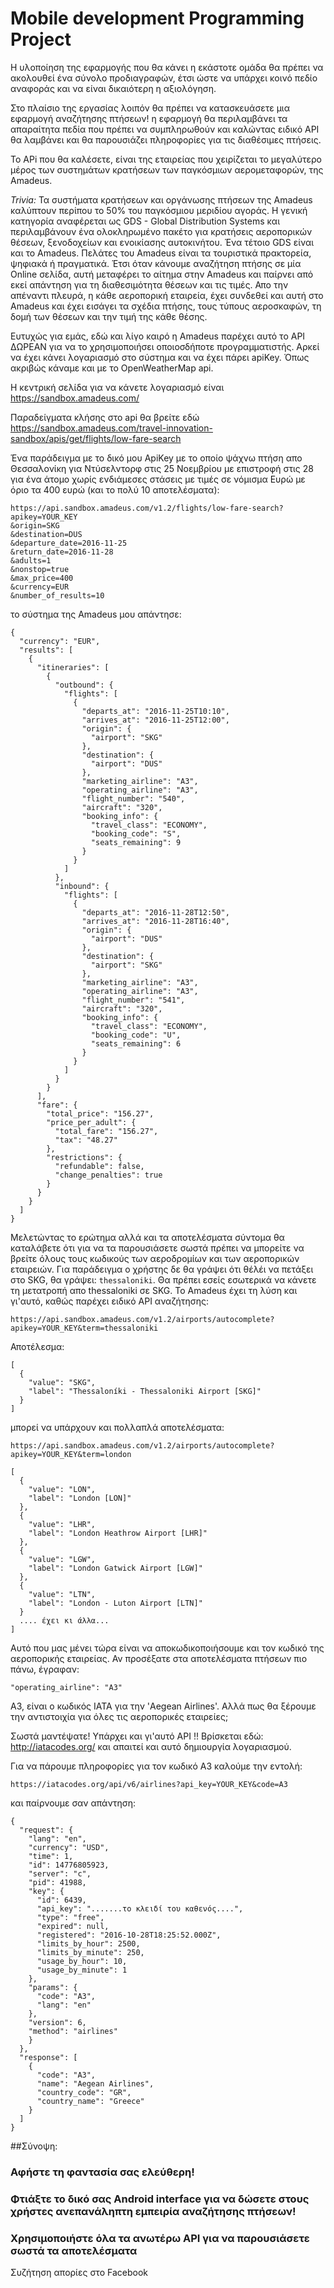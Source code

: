 # Mobile development Programming Project
 
Η υλοποίηση της εφαρμογής που θα κάνει η εκάστοτε ομάδα θα πρέπει να ακολουθεί ένα σύνολο προδιαγραφών, έτσι ώστε να υπάρχει κοινό πεδίο αναφοράς και να είναι δικαιότερη η αξιολόγηση.

Στο πλαίσιο της εργασίας λοιπόν θα πρέπει να κατασκευάσετε μια εφαρμογή αναζήτησης πτήσεων! η εφαρμογή θα περιλαμβάνει τα απαραίτητα πεδία που πρέπει να συμπληρωθούν και καλώντας ειδικό API θα λαμβάνει και θα παρουσιάζει πληροφορίες για τις διαθέσιμες πτήσεις.

Το APi που θα καλέσετε, είναι της εταιρείας που χειρίζεται το μεγαλύτερο μέρος των συστημάτων κρατήσεων των παγκόσμιων αερομεταφορών, της Amadeus. 

_Trivia:_
Τα συστήματα κρατήσεων και οργάνωσης πτήσεων της Amadeus καλύπτουν περίπου το 50% του παγκόσμιου μεριδίου αγοράς. Η γενική κατηγορία αναφέρεται ως GDS - Global Distribution Systems και περιλαμβάνουν ένα ολοκληρωμένο πακέτο για κρατήσεις αεροπορικών θέσεων, ξενοδοχείων και ενοικίασης αυτοκινήτου. Ένα τέτοιο GDS είναι και το Amadeus. Πελάτες του Amadeus είναι τα τουριστικά πρακτορεία, ψηφιακά ή πραγματικά. Έτσι όταν κάνουμε αναζήτηση πτήσης σε μία Online σελίδα, αυτή μεταφέρει το αίτημα στην Amadeus και παίρνει από εκεί απάντηση για τη διαθεσιμότητα θέσεων και τις τιμές. Απο την απέναντι πλευρά, η κάθε αεροπορική εταιρεία, έχει συνδεθεί και αυτή στο Amadeus και έχει εισάγει τα σχέδια πτήσης, τους τύπους αεροσκαφών, τη δομή των θέσεων και την τιμή της κάθε θέσης.

Ευτυχώς για εμάς, εδώ και λίγο καιρό η Amadeus παρέχει αυτό το API ΔΩΡΕΑΝ για να το χρησιμοποιήσει οποιοσδήποτε προγραμματιστής. Αρκεί να έχει κάνει λογαριασμό στο σύστημα και να έχει πάρει apiKey. Όπως ακριβώς κάναμε και με το OpenWeatherMap api.

Η κεντρική σελίδα για να κάνετε λογαριασμό είναι https://sandbox.amadeus.com/ 

Παραδείγματα κλήσης στο api θα βρείτε εδώ https://sandbox.amadeus.com/travel-innovation-sandbox/apis/get/flights/low-fare-search

Ένα παράδειγμα με το δικό μου ApiKey με το οποίο ψάχνω πτήση απο Θεσσαλονίκη για Ντύσελντορφ στις 25 Νοεμβρίου με επιστροφή στις 28 για ένα άτομο χωρίς ενδιάμεσες στάσεις με τιμές σε νόμισμα Ευρώ με όριο τα 400 ευρώ (και το πολύ 10 αποτελέσματα):

```
https://api.sandbox.amadeus.com/v1.2/flights/low-fare-search?
apikey=YOUR_KEY
&origin=SKG
&destination=DUS
&departure_date=2016-11-25
&return_date=2016-11-28
&adults=1
&nonstop=true
&max_price=400
&currency=EUR
&number_of_results=10
```

το σύστημα της Amadeus μου απάντησε:

```
{
  "currency": "EUR",
  "results": [
    {
      "itineraries": [
        {
          "outbound": {
            "flights": [
              {
                "departs_at": "2016-11-25T10:10",
                "arrives_at": "2016-11-25T12:00",
                "origin": {
                  "airport": "SKG"
                },
                "destination": {
                  "airport": "DUS"
                },
                "marketing_airline": "A3",
                "operating_airline": "A3",
                "flight_number": "540",
                "aircraft": "320",
                "booking_info": {
                  "travel_class": "ECONOMY",
                  "booking_code": "S",
                  "seats_remaining": 9
                }
              }
            ]
          },
          "inbound": {
            "flights": [
              {
                "departs_at": "2016-11-28T12:50",
                "arrives_at": "2016-11-28T16:40",
                "origin": {
                  "airport": "DUS"
                },
                "destination": {
                  "airport": "SKG"
                },
                "marketing_airline": "A3",
                "operating_airline": "A3",
                "flight_number": "541",
                "aircraft": "320",
                "booking_info": {
                  "travel_class": "ECONOMY",
                  "booking_code": "U",
                  "seats_remaining": 6
                }
              }
            ]
          }
        }
      ],
      "fare": {
        "total_price": "156.27",
        "price_per_adult": {
          "total_fare": "156.27",
          "tax": "48.27"
        },
        "restrictions": {
          "refundable": false,
          "change_penalties": true
        }
      }
    }
  ]
}

```

Μελετώντας το ερώτημα αλλά και τα αποτελέσματα σύντομα θα καταλάβετε ότι για να τα παρουσιάσετε σωστά πρέπει να μπορείτε να βρείτε όλους τους κωδικούς των αεροδρομίων και των αεροπορικών εταιρειών. Για παράδειγμα ο χρήστης δε θα γράψει ότι θέλέι να πετάξει στο SKG, θα γράψει: ```thessaloniki```. Θα πρέπει εσείς εσωτερικά να κάνετε τη μετατροπή απο thessaloniki σε SKG. To Amadeus έχει τη λύση και γι'αυτό, καθώς παρέχει ειδικό API αναζήτησης:

```
https://api.sandbox.amadeus.com/v1.2/airports/autocomplete?apikey=YOUR_KEY&term=thessaloniki
```

Αποτέλεσμα:

```
[
  {
    "value": "SKG",
    "label": "Thessaloníki - Thessaloniki Airport [SKG]"
  }
]
```

μπορεί να υπάρχουν και πολλαπλά αποτελέσματα:

```
https://api.sandbox.amadeus.com/v1.2/airports/autocomplete?apikey=YOUR_KEY&term=london
```


```
[
  {
    "value": "LON",
    "label": "London [LON]"
  },
  {
    "value": "LHR",
    "label": "London Heathrow Airport [LHR]"
  },
  {
    "value": "LGW",
    "label": "London Gatwick Airport [LGW]"
  },
  {
    "value": "LTN",
    "label": "London - Luton Airport [LTN]"
  }
  .... έχει κι άλλα...
]
```

Αυτό που μας μένει τώρα είναι να αποκωδικοποιήσουμε και τον κωδικό της αεροπορικής εταιρείας. Αν προσέξατε στα αποτελέσματα πτήσεων πιο πάνω, έγραφαν:

```
"operating_airline": "A3"
```
Α3, είναι ο κωδικός ΙΑΤΑ για την 'Aegean Airlines'. Αλλά πως θα ξέρουμε την αντιστοιχία για όλες τις αεροπορικές εταιρείες; 

Σωστά μαντέψατε! Υπάρχει και γι'αυτό API !! Βρίσκεται εδώ: http://iatacodes.org/ και απαιτεί και αυτό δημιουργία λογαριασμού. 

Για να πάρουμε πληροφορίες για τον κωδικό Α3 καλούμε την εντολή:

```
https://iatacodes.org/api/v6/airlines?api_key=YOUR_KEY&code=A3
```

και παίρνουμε σαν απάντηση:

```
{
  "request": {
    "lang": "en",
    "currency": "USD",
    "time": 1,
    "id": 14776805923,
    "server": "c",
    "pid": 41988,
    "key": {
      "id": 6439,
      "api_key": ".......το κλειδί του καθενός....",
      "type": "free",
      "expired": null,
      "registered": "2016-10-28T18:25:52.000Z",
      "limits_by_hour": 2500,
      "limits_by_minute": 250,
      "usage_by_hour": 10,
      "usage_by_minute": 1
    },
    "params": {
      "code": "A3",
      "lang": "en"
    },
    "version": 6,
    "method": "airlines"
    }
  },
  "response": [
    {
      "code": "A3",
      "name": "Aegean Airlines",
      "country_code": "GR",
      "country_name": "Greece"
    }
  ]
}

```

##Σύνοψη:

### Αφήστε τη φαντασία σας ελεύθερη! 
### Φτιάξτε το δικό σας Android interface για να δώσετε στους χρήστες ανεπανάληπτη εμπειρία αναζήτησης πτήσεων!
### Χρησιμοποιήστε όλα τα ανωτέρω API για να παρουσιάσετε σωστά τα αποτελέσματα

Συζήτηση απορίες στο Facebook





